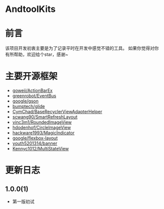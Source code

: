 
# AndtoolKits


# 前言

该项目开发初衷主要是为了记录平时在开发中感觉不错的工具。
如果你觉得对你有所帮助，欢迎给个star，感谢~





# 主要开源框架

- [goweii/ActionBarEx](https://github.com/goweii/ActionBarEx)
- [greenrobot/EventBus](https://github.com/greenrobot/EventBus)
- [google/gson](https://github.com/google/gson)
- [bumptech/glide](https://github.com/bumptech/glide)
- [CymChad/BaseRecyclerViewAdapterHelper](https://github.com/CymChad/BaseRecyclerViewAdapterHelper)
- [scwang90/SmartRefreshLayout](https://github.com/scwang90/SmartRefreshLayout)
- [vinc3m1/RoundedImageView](https://github.com/vinc3m1/RoundedImageView)
- [hdodenhof/CircleImageView](https://github.com/hdodenhof/CircleImageView)
- [hackware1993/MagicIndicator](https://github.com/hackware1993/MagicIndicator)
- [google/flexbox-layout](https://github.com/google/flexbox-layout)
- [youth5201314/banner](https://github.com/youth5201314/banner)
- [Kennyc1012/MultiStateView](https://github.com/Kennyc1012/MultiStateView)



# 更新日志

## 1.0.0(1)

- 第一版初试


